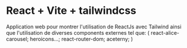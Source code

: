 # React + Vite + tailwindcss
Application web pour montrer l'utilisation de ReactJs avec Tailwind ainsi que l'utilisation de diverses components externes tel que:
(
react-alice-carousel;
heroicons...;
react-router-dom;
aceterny;
 )

